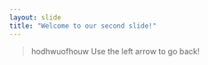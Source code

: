 ```yaml
---
layout: slide
title: "Welcome to our second slide!"
---
```

> hodhwuofhouw
Use the left arrow to go back!
